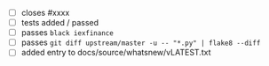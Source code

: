- [ ] closes #xxxx
- [ ] tests added / passed
- [ ] passes `black iexfinance`
- [ ] passes `git diff upstream/master -u -- "*.py" | flake8 --diff`
- [ ] added entry to docs/source/whatsnew/vLATEST.txt
